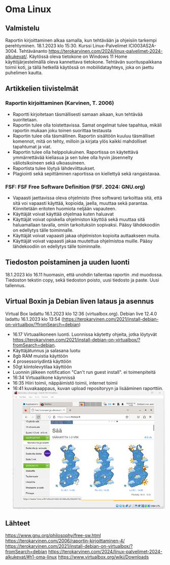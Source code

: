 # Oma Linux

## Valmistelu
Raportin kirjoittaminen alkaa samalla, kun tehtävään ja ohjeisiin tarkempi perehtyminen. 18.1.2023 klo 15:30. Kurssi Linux-Palvelimet ICI003AS2A-3004. Tehtävänanto https://terokarvinen.com/2024/linux-palvelimet-2024-alkukevat/.
Käytössä oleva tietokone on Windows 11 Home käyttöjärjestelmällä oleva kannettava tietokone. Tehtävän suorituspaikkana toimii koti, ja tällä hetkellä käytössä on mobiilidatayhteys, joka on jaettu puhelimen kautta.

## Artikkelien tiivistelmät
### Raportin kirjoittaminen (Karvinen, T. 2006)
- Raportti kirjoitetaan täsmällisesti samaan aikaan, kun tehtävää suoritetaan.
- Raportin tulee olla toistettavissa. Samat ongelmat tulee tapahtua, mikäli raportin mukaan joku toinen suorittaa testausta
- Raportin tulee olla täsmällinen. Raportin sisältöön kuuluu täsmälliset komennot, mitä on tehty, milloin ja kirjata ylös kaikki mahdolliset tapahtumat ja viat.
- Raportin tulee olla helppolukuinen. Raportissa on käytettävä ymmärrettävää kieliasua ja sen tulee olla hyvin jäsennelty väliotsikoineen sekä ulkoasuineen.
- Raportista tulee löytyä lähdeviittaukset.
- Plagiointi sekä sepittäminen raportissa on kiellettyä sekä rangaistavaa.

### FSF: FSF Free Software Definition (FSF. 2024: GNU.org)
- Vapaasti jaettavissa oleva ohjelmisto (free software) tarkoittaa sitä, että sitä voi vapaasti käyttää, kopioida, jaella, muuttaa sekä parantaa. Kiinnitetään eritoten huomiota neljään vapauteen.
- Käyttäjät voivat käyttää ohjelmaa kuten haluavat
- Käyttäjät voivat opiskella ohjelmiston käyttöä sekä muuttaa sitä haluamallaan tavalla, omiin tarkoituksiin sopivaksi. Pääsy lähdekoodiin on edellytys tälle toiminnalle.
- Käyttäjät voivat vapaasti jakaa ohjelmiston kopioita auttaakseen muita.
- Käyttäjät voivat vapaasti jakaa muutettua ohjelmistoa muille. Pääsy lähdekoodiin on edellytys tälle toiminnalle.

## Tiedoston poistaminen ja uuden luonti
18.1.2023 klo 16.11 huomasin, että unohdin tallentaa raportin .md muodossa. Tiedoston tekstin copy, sekä tiedoston poisto, uusi tiedosto ja paste. Uusi tallennus. 
  
## Virtual Boxin ja Debian liven lataus ja asennus
Virtual Box ladattu 16.1.2023 klo 12:36 (virtualbox.org). Debian live 12.4.0 ladattu 16.1.2023 klo 13:54 (https://terokarvinen.com/2021/install-debian-on-virtualbox/?fromSearch=debian)
- 16.17 Virtuaalikoneen luonti. Luonnissa käytetty ohjeita, jotka löytyvät https://terokarvinen.com/2021/install-debian-on-virtualbox/?fromSearch=debian.
- Käyttäjätunnus ja salasana luotu
- 8gb RAM muistia käyttöön
- 4 prosessoriydintä käyttöön
- 50gt kiintolevytilaa käyttöön
- Luonnin jälkeen notification "Can't run guest install". ei toimenpiteitä
- 16:34 Virtuaalikone käynnissä
- 16:35 Hiiri toimii, näppäimistö toimii, internet toimii
- 16:41 kuvakaappaus, kuvan upload repositoryyn ja lisääminen raporttiin.
  ![Add file: Upload](h1-foreca.png)
  

  


## Lähteet
https://www.gnu.org/philosophy/free-sw.html
https://terokarvinen.com/2006/raportin-kirjoittaminen-4/
https://terokarvinen.com/2021/install-debian-on-virtualbox/?fromSearch=debian
https://terokarvinen.com/2024/linux-palvelimet-2024-alkukevat/#h1-oma-linux
https://www.virtualbox.org/wiki/Downloads 
